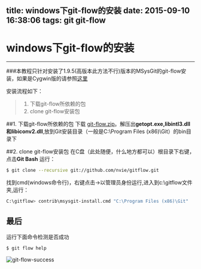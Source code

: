 title: windows下git-flow的安装
date: 2015-09-10 16:38:06
tags: git git-flow
------
# windows下git-flow的安装
---
###本教程只针对安装了1.9.5(高版本此方法不行)版本的MSysGit的git-flow安装，如果是Cygwin版的请参照[这里](https://github.com/nvie/gitflow/wiki/Windows)

安装流程如下：
>1. 下载git-flow所依赖的包
>2. clone git-flow安装包

##1. 下载git-flow所依赖的包
  下载 [git-flow.zip](http://cdncs.101.com/v0.1/static/skin_manager/default/biz-comp-main/ios/git-flow.zip?&attachment=true)。解压出**getopt.exe,libintl3.dll和libiconv2.dll**,放到Git安装目录（一般是C:\Program Files (x86)\Git）的bin目录下
  
##2. clone git-flow安装包
  在C盘（此处随便，什么地方都可以）根目录下右键，点击**Git Bash** 运行：
  
```bash
$ git clone --recursive git://github.com/nvie/gitflow.git
```
 找到cmd(windows命令行)，右键点击->以管理员身份运行,进入到c:\gitflow文件夹,运行：
```bash
C:\gitflow> contrib\msysgit-install.cmd "C:\Program Files (x86)\Git"
```

## 最后

运行下面命令检测是否成功
```bash
$ git flow help
```
![git-flow-success](http://7xlovv.com1.z0.glb.clouddn.com/git-flow-success.jpg)
